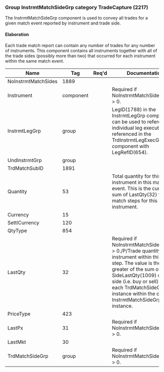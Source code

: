 ### Group InstrmtMatchSideGrp category TradeCapture (2217)

The InstrmtMatchSideGrp component is used to convey all trades for a given match event reported by instrument and trade side.

#### Elaboration

Each trade match report can contain any number of trades for any number of instruments. This component contains all instruments together with all of the trade sides (possibly more than two) that occurred for each instrument within the same match event.

| Name                | Tag       | Req'd | Documentation                                                                                                                               |
|---------------------|-----------|----------|-------------------------------------------------------------------------------------------------------------------------------|
| NoInstrmtMatchSides | 1889      |       |                                                                                                                                |
| Instrument          | component |       | Required if NoInstrmtMatchSides(1889) > 0.                                                                                                                               |
| InstrmtLegGrp       | group     |       | LegID(1788) in the InstrmtLegGrp component can be used to reference individual leg executions referenced in the TrdInstrmtLegExecGrp component with LegRefID(654).                                                                                                                  |
| UndInstrmtGrp       | group     |       |                                                                                                                                |
| TrdMatchSubID       | 1891      |       |                                                                                                                                |
| Quantity            | 53        |       | Total quantity for this instrument in this match event. This is the cumulative sum of LastQty(32) for all match steps for this instrument.                                                                                                                               |
| Currency            | 15        |       |                                                                                                                                |
| SettlCurrency       | 120       |       |                                                                                                                                |
| QtyType             | 854       |       |                                                                                                                                |
| LastQty             | 32        |       | Required if NoInstrmtMatchSides(1889) > 0./P/Trade quantity for this instrument within this match step. The value is the greater of the sum of SideLastQty(1009) of each side (i.e. buy or sell) for each TrdMatchSideGrp instance within the current InstrmtMatchSideGrp instance. |
| PriceType           | 423       |       |                                                                                                                                |
| LastPx              | 31        |       | Required if NoInstrmtMatchSides(1889) > 0.                                                                                                                               |
| LastMkt             | 30        |       |                                                                                                                                |
| TrdMatchSideGrp     | group     |       | Required if NoInstrmtMatchSides(1889) > 0.                                                                                                                               |

